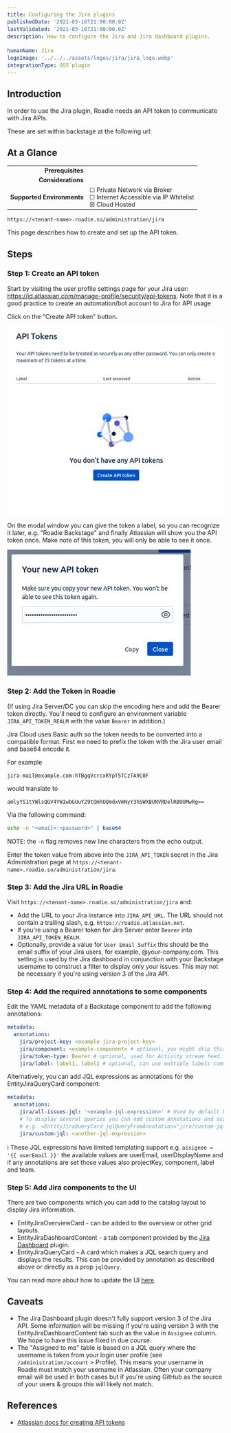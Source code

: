 ```yaml
---
title: Configuring the Jira plugins
publishedDate: '2021-03-16T21:00:00.0Z'
lastValidated: '2021-03-16T21:00:00.0Z'
description: How to configure the Jira and Jira dashboard plugins.

humanName: Jira
logoImage: '../../../assets/logos/jira/jira_logo.webp'
integrationType: OSS plugin
---
```


## Introduction

In order to use the Jira plugin, Roadie needs an API token to communicate with Jira APIs.

These are set within backstage at the following url:

## At a Glance

|                            |                                                                                                  |
| -------------------------: | ------------------------------------------------------------------------------------------------ |
|          **Prerequisites** |                                                                                                  |
|         **Considerations** |                                                                                                  |
| **Supported Environments** | ☐ Private Network via Broker <br /> ☐ Internet Accessible via IP Whitelist <br /> ☒ Cloud Hosted |

```text
https://<tenant-name>.roadie.so/administration/jira
```

This page describes how to create and set up the API token.

## Steps

### Step 1: Create an API token

Start by visiting the user profile settings page for your Jira user: https://id.atlassian.com/manage-profile/security/api-tokens. Note that it is a good practice to create an automation/bot account to Jira for API usage

Click on the "Create API token" button.

![Personal API Tokens screen in Atlassian with no tokens defined](./create-api-token.webp)

On the modal window you can give the token a label, so you can recognize it later, e.g. "Roadie Backstage" and finally Atlassian will show you the API token once. Make note of this token, you will only be able to see it once.

![New created token modal window with a possibility to copy the token](./new-token.webp)

### Step 2: Add the Token in Roadie

(If using Jira Server/DC you can skip the encoding here and add the Bearer token directly. You'll need to configure an environment variable `JIRA_API_TOKEN_REALM` with the value `Bearer` in addition.)

Jira Cloud uses Basic auth so the token needs to be converted into a compatible format.
First we need to prefix the token with the Jira user email and base64 encode it.

For example

```
jira-mail@example.com:hTBgqVcrcxRYpT5TCzTA9C0F
```

would translate to

```
amlyYS1tYWlsQGV4YW1wbGUuY29tOmhUQmdxVmNyY3hSWXBUNVRDelRBOUMwRg==
```

Via the following command:

```bash
echo -n "<email>:<password>" | base64
```

NOTE: the `-n` flag removes new line characters from the echo output.

Enter the token value from above into the `JIRA_API_TOKEN` secret in the Jira Administration page at `https://<tenant-name>.roadie.so/administration/jira`.

### Step 3: Add the Jira URL in Roadie

Visit `https://<tenant-name>.roadie.so/administration/jira` and:

- Add the URL to your Jira instance into `JIRA_API_URL`. The URL should not contain a trailing slash, e.g. `https://roadie.atlassian.net`.
- If you're using a Bearer token for Jira Server enter `Bearer` into `JIRA_API_TOKEN_REALM`.
- Optionally, provide a value for `User Email Suffix` this should be the email suffix of your Jira users, for example, @your-company.com.
  This setting is used by the Jira dashboard in conjunction with your Backstage username to construct a filter to display only your issues.
  This may not be necessary if you're using version 3 of the Jira API.

### Step 4: Add the required annotations to some components

Edit the YAML metadata of a Backstage component to add the following annotations:

```yaml
metadata:
  annotations:
    jira/project-key: <example-jira-project-key>
    jira/component: <example-component> # optional, you might skip this value to fetch data for all components
    jira/token-type: Bearer # optional, used for Activity stream feed.
    jira/label: label1, label2 # optional, can use multiple labels comma separated or a single value
```

Alternatively, you can add JQL expressions as annotations for the EntityJiraQueryCard component:

```yaml
metadata:
  annotations:
    jira/all-issues-jql: '<example-jql-expression>' # Used by default by EntityJiraQueryCard
    # To display several queries you can add custom annotations and associate those using the jqlQueryFromAnnotation prop
    # e.g. <EntityJiraQueryCard jqlQueryFromAnnotation="jira/custom-jql" />
    jira/custom-jql: <another-jql-expression>
```

ℹ️ These JQL expressions have limited templating support e.g. `assignee = '{{ userEmail }}'` the available values are
userEmail, userDisplayName and if any annotations are set those values also projectKey, component, label and team.

### Step 5: Add Jira components to the UI

There are two components which you can add to the catalog layout to display Jira information.

- EntityJiraOverviewCard - can be added to the overview or other grid layouts.
- EntityJiraDashboardContent - a tab component provided by the [Jira Dashboard](https://www.npmjs.com/package/@axis-backstage/plugin-jira-dashboard) plugin.
- EntityJiraQueryCard - A card which makes a JQL search query and displays the results. This can be provided by annotation
  as described above or directly as a prop `jqlQuery`.

You can read more about how to update the UI [here](/docs/details/updating-the-ui/).

## Caveats

- The Jira Dashboard plugin doesn't fully support version 3 of the Jira API. Some information will be missing if you're using
  version 3 with the EntityJiraDashboardContent tab such as the value in `Assignee` column. We hope to have this issue fixed
  in due course.
- The "Assigned to me" table is based on a JQL query where the username is taken from your login user profile (see `/administration/account` > Profile).
  This means your username in Roadie must match your username in Atlassian. Often your company email will be used in both cases
  but if you're using GitHub as the source of your users & groups this will likely not match.

## References

- [Atlassian docs for creating API tokens](https://support.atlassian.com/atlassian-account/docs/manage-api-tokens-for-your-atlassian-account/)
